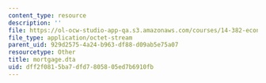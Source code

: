 ```yaml
---
content_type: resource
description: ''
file: https://ol-ocw-studio-app-qa.s3.amazonaws.com/courses/14-382-econometrics-spring-2017/dff2f0815ba7dfd7805805ed7b6910fb_mortgage.dta
file_type: application/octet-stream
parent_uid: 929d2575-4a24-b963-df88-d09ab5e75a07
resourcetype: Other
title: mortgage.dta
uid: dff2f081-5ba7-dfd7-8058-05ed7b6910fb
---
```

